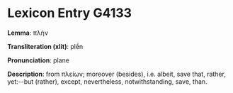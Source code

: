 # Lexicon Entry G4133

**Lemma**: πλήν

**Transliteration (xlit)**: plḗn

**Pronunciation**: plane

**Description**:
from πλείων; moreover (besides), i.e. albeit, save that, rather, yet:--but (rather), except, nevertheless, notwithstanding, save, than.

